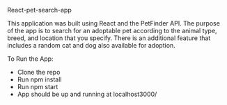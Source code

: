React-pet-search-app


This application was built using React and the PetFinder API. The purpose of the app is to search for an adoptable pet according to the animal type, breed, and location that you specify. There is an additional feature that includes a random cat and dog also available for adoption.

To Run the App:

* Clone the repo
* Run npm install
* Run npm start
* App should be up and running at localhost3000/
